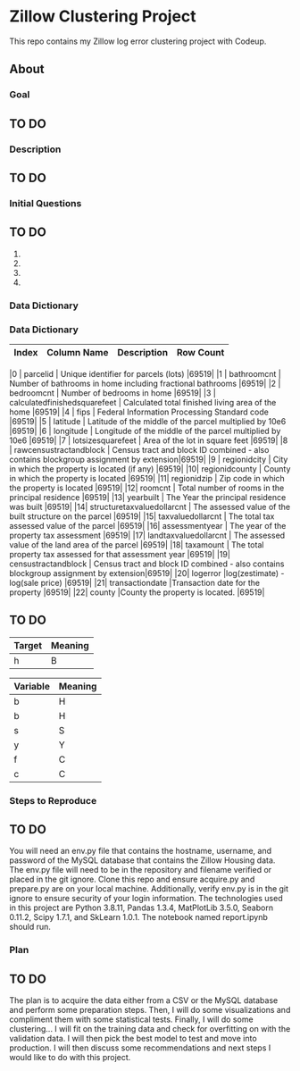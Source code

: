 # Zillow Clustering Project
This repo contains my Zillow log error clustering project with Codeup.

## About

### Goal
## TO DO

### Description
## TO DO

### Initial Questions
## TO DO
1)
2)
3)
4)

### Data Dictionary

### Data Dictionary

|Index | Column Name | Description | Row Count | 
|---|---|---|---|


|0 |  parcelid                      | Unique identifier for parcels (lots)                                                 |69519| 
|1 |  bathroomcnt                   | Number of bathrooms in home including fractional bathrooms                           |69519|
|2 |  bedroomcnt                    | Number of bedrooms in home                                                           |69519|
|3 |  calculatedfinishedsquarefeet  | Calculated total finished living area of the home                                    |69519|
|4 |  fips                          | Federal Information Processing Standard code                                         |69519|
|5 |  latitude                      | Latitude of the middle of the parcel multiplied by 10e6                              |69519|
|6 |  longitude                     | Longitude of the middle of the parcel multiplied by 10e6                             |69519|
|7 |  lotsizesquarefeet             | Area of the lot in square feet                                                       |69519|
|8 |  rawcensustractandblock        | Census tract and block ID combined - also contains blockgroup assignment by extension|69519|
|9 |  regionidcity                  | City in which the property is located (if any)                                       |69519|
|10|  regionidcounty                | County in which the property is located                                              |69519|
|11|  regionidzip                   | Zip code in which the property is located                                            |69519|
|12|  roomcnt                       | Total number of rooms in the principal residence                                     |69519|
|13|  yearbuilt                     | The Year the principal residence was built                                           |69519|
|14|  structuretaxvaluedollarcnt    | The assessed value of the built structure on the parcel                              |69519|
|15|  taxvaluedollarcnt             | The total tax assessed value of the parcel                                           |69519|
|16|  assessmentyear                | The year of the property tax assessment                                              |69519|
|17|  landtaxvaluedollarcnt         | The assessed value of the land area of the parcel                                    |69519|
|18|  taxamount                     | The total property tax assessed for that assessment year                             |69519|
|19|  censustractandblock           | Census tract and block ID combined - also contains blockgroup assignment by extension|69519|
|20|  logerror                      |log(zestimate) - log(sale price)                                                      |69519|
|21|  transactiondate               |Transaction date for the property                                                     |69519|
|22|  county                        |County the property is located.                                                       |69519|
## TO DO
<table>
<thead><tr>
<th>Target</th>
<th>Meaning</th>
</tr>
</thead>
<tbody>
<tr>
<td>h</td>
<td>B</td>
</tr>
</tbody>
</table>

<table>
<thead><tr>
<th>Variable</th>
<th>Meaning</th>
</tr>
</thead>
<tbody>
<tr>
<td>b</td>
<td>H</td>
</tr>
<tr>
<td>b</td>
<td>H</td>
</tr>
<tr>
<td>s</td>
<td>S</td>
</tr>
<tr>
<td>y</td>
<td>Y</td>
</tr>
<tr>
<td>f</td>
<td>C</td>
</tr>
<tr>
<td>c</td>
<td>C</td>
</tr>
</tbody>
</table>

### Steps to Reproduce
## TO DO
You will need an env.py file that contains the hostname, username, and password of the MySQL database that contains the Zillow Housing data. The env.py file will need to be in the repository and filename verified or placed in the git ignore. Clone this repo and ensure acquire.py and prepare.py are on your local machine. Additionally, verify env.py is in the git ignore to ensure security of your login information. The technologies used in this project are Python 3.8.11, Pandas 1.3.4, MatPlotLib 3.5.0, Seaborn 0.11.2, Scipy 1.7.1, and SkLearn 1.0.1. The notebook named report.ipynb should run.

### Plan
## TO DO
The plan is to acquire the data either from a CSV or the MySQL database and perform some preparation steps. Then, I  will do some visualizations and compliment them with some statistical tests. Finally, I will do some clustering... I will fit on the training data and check for overfitting on with the validation data. I will then pick the best model to test and move into production. I will then discuss some recommendations and next steps I would like to do with this project.